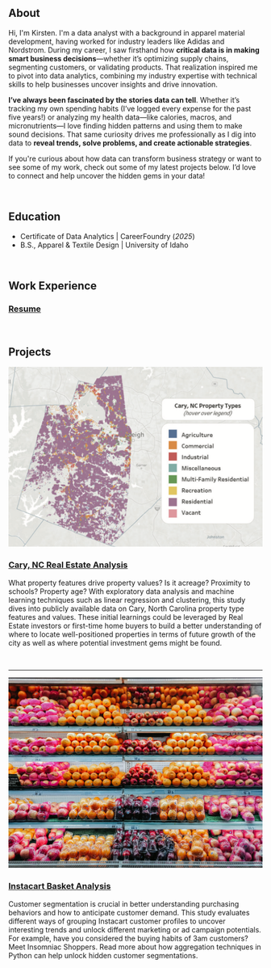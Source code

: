 ## About

Hi, I'm Kirsten. I'm a data analyst with a background in apparel material development, having worked for industry leaders like Adidas and Nordstrom. During my career, I saw firsthand how **critical data is in making smart business decisions**—whether it’s optimizing supply chains, segmenting customers, or validating products. That realization inspired me to pivot into data analytics, combining my industry expertise with technical skills to help businesses uncover insights and drive innovation.

**I’ve always been fascinated by the stories data can tell**. Whether it’s tracking my own spending habits (I’ve logged every expense for the past five years!) or analyzing my health data—like calories, macros, and micronutrients—I love finding hidden patterns and using them to make sound decisions. That same curiosity drives me professionally as I dig into data to **reveal trends, solve problems, and create actionable strategies**.

If you're curious about how data can transform business strategy or want to see some of my work, check out some of my latest projects below. I’d love to connect and help uncover the hidden gems in your data!

<br>

## Education
- Certificate of Data Analytics | CareerFoundry (_2025_)								       		
- B.S., Apparel & Textile Design | University of Idaho

<br>

## Work Experience

### <a href="https://kirstencurrie.github.io/assets/img/Currie_Kirsten_Resume.pdf" target="_blank">Resume</a>

<br>

## Projects

![Interactive Tableau map of property types in Raleigh, NC](assets/img/cary_map.png)

### [Cary, NC Real Estate Analysis](project1.md)

What property features drive property values? Is it acreage? Proximity to schools? Property age? With exploratory data analysis and machine learning techniques such as linear regression and clustering, this study dives into publicly available data on Cary, North Carolina property type features and values. These initial learnings could be leveraged by Real Estate investors or first-time home buyers to build a better understanding of where to locate well-positioned properties in terms of future growth of the city as well as where potential investment gems might be found.

<br>

---

![Image of fruit on the shelf at grocery store](assets/img/ic_groceries.jpg)

### [Instacart Basket Analysis](project2.md)

Customer segmentation is crucial in better understanding purchasing behaviors and how to anticipate customer demand. This study evaluates different ways of grouping Instacart customer profiles to uncover interesting trends and unlock different marketing or ad campaign potentials. For example, have you considered the buying habits of 3am customers? Meet Insomniac Shoppers. Read more about how aggregation techniques in Python can help unlock hidden customer segmentations.


